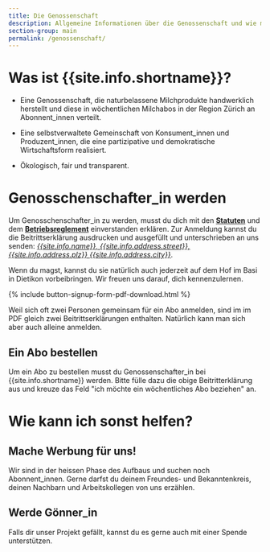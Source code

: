 ```yaml
---
title: Die Genossenschaft
description: Allgemeine Informationen über die Genossenschaft und wie man Genossenschafter_in werden kann
section-group: main
permalink: /genossenschaft/
---
```


# Was ist {{site.info.shortname}}?

- Eine Genossenschaft, die naturbelassene Milchprodukte handwerklich
herstellt und diese in wöchentlichen Milchabos in der Region Zürich an
Abonnent_innen verteilt.

- Eine selbstverwaltete Gemeinschaft von Konsument_innen und
Produzent_innen, die eine partizipative und demokratische
Wirtschaftsform realisiert.

- Ökologisch, fair und transparent.

# Genosschenschafter_in werden

Um Genosschenschafter_in zu werden, musst du dich mit den
[**Statuten**](statuten) und dem
[**Betriebsreglement**](betriebsreglement) einverstanden erklären.
Zur Anmeldung kannst du die Beitrittserklärung ausdrucken und
ausgefüllt und unterschrieben an uns senden: [_{{site.info.name}},
{{site.info.address.street}}, {{site.info.address.plz}}
{{site.info.address.city}}_](/kontakt).

Wenn du magst, kannst du sie natürlich auch jederzeit auf dem Hof im
Basi in Dietikon vorbeibringen. Wir freuen uns darauf, dich
kennenzulernen.

{% include button-signup-form-pdf-download.html %}

Weil sich oft zwei Personen gemeinsam für ein Abo anmelden, sind im
im PDF gleich zwei Beitrittserklärungen enthalten. Natürlich kann man
sich aber auch alleine anmelden.

## Ein Abo bestellen

Um ein Abo zu bestellen musst du Genossenschafter_in bei
{{site.info.shortname}} werden. Bitte fülle dazu die obige
Beitritterklärung aus und kreuze das Feld "ich möchte ein
wöchentliches Abo beziehen" an.

# Wie kann ich sonst helfen?

## Mache Werbung für uns!

Wir sind in der heissen Phase des Aufbaus und suchen noch
Abonnent_innen. Gerne darfst du deinem Freundes- und Bekanntenkreis,
deinen Nachbarn und Arbeitskollegen von uns erzählen.

## Werde Gönner_in

Falls dir unser Projekt gefällt, kannst du es gerne auch mit einer
Spende unterstützen.
